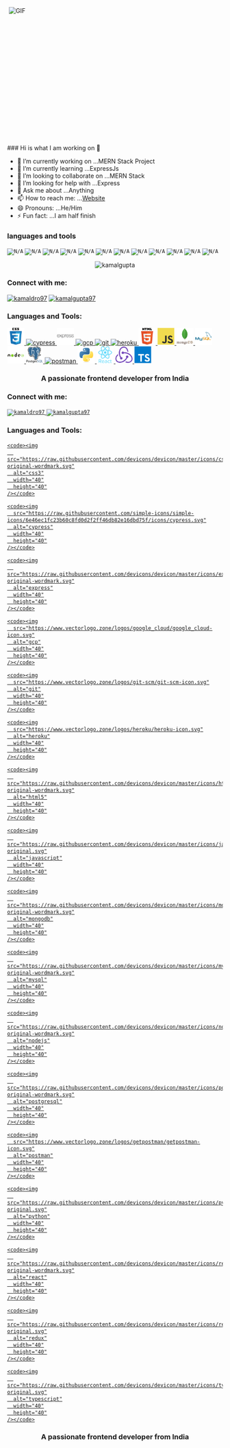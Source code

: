 


  <img align="right" alt="GIF" src="https://cdn.dribbble.com/users/1201592/screenshots/9078494/media/422a760a51cef7de2fa3db9daf697853.gif" width="500" height="320" />
### Hi is what I am working on 👋


- 🔭 I’m currently working on ...MERN Stack Project
- 🌱 I’m currently learning ...ExpressJs
- 👯 I’m looking to collaborate on ...MERN Stack
- 🤔 I’m looking for help with ...Express
- 💬 Ask me about ...Anything
- 📫 How to reach me: ...[Website](https://kamalgupta97.github.io/kamal_portfolio/)
- 😄 Pronouns: ...He/Him
- ⚡ Fun fact: ...I am half finish


### languages and tools 

<code><img src="https://img.icons8.com/color/48/000000/nodejs.png" alt="N/A"/></code>
<code><img src="https://img.icons8.com/color/48/000000/javascript--v1.png" alt="N/A"/></code>
<code><img src="https://img.icons8.com/color/48/000000/html-5.png" alt="N/A"/></code>
<code><img src="https://img.icons8.com/color/48/000000/css3.png" alt="N/A"/></code>
<code><img src="https://img.icons8.com/ios-filled/50/000000/stripe.png" alt="N/A"/></code>
<code><img src="https://img.icons8.com/color/48/000000/heroku.png" alt="N/A"/></code>
<code><img src="https://img.icons8.com/color/48/000000/redux.png" alt="N/A"/></code>
<code><img src="https://img.icons8.com/ios-filled/50/000000/mysql.png" alt="N/A"/></code>
<code><img src="https://img.icons8.com/color/50/000000/mongodb.png" alt="N/A"/></code>
<code><img src="https://img.icons8.com/color/48/000000/material-ui.png" alt="N/A"/></code>
<code><img src="https://img.icons8.com/color/48/000000/git.png" alt="N/A"/></code>
<code><img src="https://img.icons8.com/color/48/000000/python--v1.png" alt="N/A"/></code>



<p align="center"> <img src="https://github-readme-stats.vercel.app/api?username=kamalgupta97&show_icons=true&theme=gotham" alt="kamalgupta" />
  
  


<h3 align="left">Connect with me:</h3>
<p align="left">
<a href="https://twitter.com/kamaldro97" target="blank"><img align="center" src="https://raw.githubusercontent.com/rahuldkjain/github-profile-readme-generator/master/src/images/icons/Social/twitter.svg" alt="kamaldro97" height="30" width="40" /></a>
<a href="https://linkedin.com/in/kamalgupta97" target="blank"><img align="center" src="https://raw.githubusercontent.com/rahuldkjain/github-profile-readme-generator/master/src/images/icons/Social/linked-in-alt.svg" alt="kamalgupta97" height="30" width="40" /></a>
</p>

<h3 align="left">Languages and Tools:</h3>
<p align="left"> <a href="https://www.w3schools.com/css/" target="_blank"> <img src="https://raw.githubusercontent.com/devicons/devicon/master/icons/css3/css3-original-wordmark.svg" alt="css3" width="40" height="40"/> </a> <a href="https://www.cypress.io" target="_blank"> <img src="https://raw.githubusercontent.com/simple-icons/simple-icons/6e46ec1fc23b60c8fd0d2f2ff46db82e16dbd75f/icons/cypress.svg" alt="cypress" width="40" height="40"/> </a> <a href="https://expressjs.com" target="_blank"> <img src="https://raw.githubusercontent.com/devicons/devicon/master/icons/express/express-original-wordmark.svg" alt="express" width="40" height="40"/> </a> <a href="https://cloud.google.com" target="_blank"> <img src="https://www.vectorlogo.zone/logos/google_cloud/google_cloud-icon.svg" alt="gcp" width="40" height="40"/> </a> <a href="https://git-scm.com/" target="_blank"> <img src="https://www.vectorlogo.zone/logos/git-scm/git-scm-icon.svg" alt="git" width="40" height="40"/> </a> <a href="https://heroku.com" target="_blank"> <img src="https://www.vectorlogo.zone/logos/heroku/heroku-icon.svg" alt="heroku" width="40" height="40"/> </a> <a href="https://www.w3.org/html/" target="_blank"> <img src="https://raw.githubusercontent.com/devicons/devicon/master/icons/html5/html5-original-wordmark.svg" alt="html5" width="40" height="40"/> </a> <a href="https://developer.mozilla.org/en-US/docs/Web/JavaScript" target="_blank"> <img src="https://raw.githubusercontent.com/devicons/devicon/master/icons/javascript/javascript-original.svg" alt="javascript" width="40" height="40"/> </a> <a href="https://www.mongodb.com/" target="_blank"> <img src="https://raw.githubusercontent.com/devicons/devicon/master/icons/mongodb/mongodb-original-wordmark.svg" alt="mongodb" width="40" height="40"/> </a> <a href="https://www.mysql.com/" target="_blank"> <img src="https://raw.githubusercontent.com/devicons/devicon/master/icons/mysql/mysql-original-wordmark.svg" alt="mysql" width="40" height="40"/> </a> <a href="https://nodejs.org" target="_blank"> <img src="https://raw.githubusercontent.com/devicons/devicon/master/icons/nodejs/nodejs-original-wordmark.svg" alt="nodejs" width="40" height="40"/> </a> <a href="https://www.postgresql.org" target="_blank"> <img src="https://raw.githubusercontent.com/devicons/devicon/master/icons/postgresql/postgresql-original-wordmark.svg" alt="postgresql" width="40" height="40"/> </a> <a href="https://postman.com" target="_blank"> <img src="https://www.vectorlogo.zone/logos/getpostman/getpostman-icon.svg" alt="postman" width="40" height="40"/> </a> <a href="https://www.python.org" target="_blank"> <img src="https://raw.githubusercontent.com/devicons/devicon/master/icons/python/python-original.svg" alt="python" width="40" height="40"/> </a> <a href="https://reactjs.org/" target="_blank"> <img src="https://raw.githubusercontent.com/devicons/devicon/master/icons/react/react-original-wordmark.svg" alt="react" width="40" height="40"/> </a> <a href="https://redux.js.org" target="_blank"> <img src="https://raw.githubusercontent.com/devicons/devicon/master/icons/redux/redux-original.svg" alt="redux" width="40" height="40"/> </a> <a href="https://www.typescriptlang.org/" target="_blank"> <img src="https://raw.githubusercontent.com/devicons/devicon/master/icons/typescript/typescript-original.svg" alt="typescript" width="40" height="40"/> </a> </p>


<h3 align="center">A passionate frontend developer from India</h3>

<h3 align="left">Connect with me:</h3>
<p align="left">
  <a href="https://twitter.com/kamaldro97" target="blank">
    <code><img align="center" src="https://raw.githubusercontent.com/rahuldkjain/github-profile-readme-generator/master/src/images/icons/Social/twitter.svg" alt="kamaldro97" height="30" width="40"/></code>
  </a>
  <a href="https://linkedin.com/in/kamalgupta97" target="blank">
    <code><img
      align="center"
      src="https://raw.githubusercontent.com/rahuldkjain/github-profile-readme-generator/master/src/images/icons/Social/linked-in-alt.svg"
      alt="kamalgupta97"
      height="30"
      width="40"
    /></code>
  </a>
</p>

<h3 align="left">Languages and Tools:</h3>
<p align="left">
  
  <a href="https://www.w3schools.com/css/" target="_blank">
    
    <code><img
      src="https://raw.githubusercontent.com/devicons/devicon/master/icons/css3/css3-original-wordmark.svg"
      alt="css3"
      width="40"
      height="40"
    /></code>
  </a>
  <a href="https://www.cypress.io" target="_blank">
    
    <code><img
      src="https://raw.githubusercontent.com/simple-icons/simple-icons/6e46ec1fc23b60c8fd0d2f2ff46db82e16dbd75f/icons/cypress.svg"
      alt="cypress"
      width="40"
      height="40"
    /></code>
  </a>
  <a href="https://expressjs.com" target="_blank">
    
    <code><img
      src="https://raw.githubusercontent.com/devicons/devicon/master/icons/express/express-original-wordmark.svg"
      alt="express"
      width="40"
      height="40"
    /></code>
  </a>
  <a href="https://cloud.google.com" target="_blank">
    
    <code><img
      src="https://www.vectorlogo.zone/logos/google_cloud/google_cloud-icon.svg"
      alt="gcp"
      width="40"
      height="40"
    /></code>
  </a>
  <a href="https://git-scm.com/" target="_blank">
    
    <code><img
      src="https://www.vectorlogo.zone/logos/git-scm/git-scm-icon.svg"
      alt="git"
      width="40"
      height="40"
    /></code>
  </a>
  <a href="https://heroku.com" target="_blank">
    
    <code><img
      src="https://www.vectorlogo.zone/logos/heroku/heroku-icon.svg"
      alt="heroku"
      width="40"
      height="40"
    /></code>
  </a>
  <a href="https://www.w3.org/html/" target="_blank">
    
    <code><img
      src="https://raw.githubusercontent.com/devicons/devicon/master/icons/html5/html5-original-wordmark.svg"
      alt="html5"
      width="40"
      height="40"
    /></code>
  </a>
  <a
    href="https://developer.mozilla.org/en-US/docs/Web/JavaScript"
    target="_blank"
  >
    
    <code><img
      src="https://raw.githubusercontent.com/devicons/devicon/master/icons/javascript/javascript-original.svg"
      alt="javascript"
      width="40"
      height="40"
    /></code>
  </a>
  <a href="https://www.mongodb.com/" target="_blank">
    
    <code><img
      src="https://raw.githubusercontent.com/devicons/devicon/master/icons/mongodb/mongodb-original-wordmark.svg"
      alt="mongodb"
      width="40"
      height="40"
    /></code>
  </a>
  <a href="https://www.mysql.com/" target="_blank">
    
    <code><img
      src="https://raw.githubusercontent.com/devicons/devicon/master/icons/mysql/mysql-original-wordmark.svg"
      alt="mysql"
      width="40"
      height="40"
    /></code>
  </a>
  <a href="https://nodejs.org" target="_blank">
    
    <code><img
      src="https://raw.githubusercontent.com/devicons/devicon/master/icons/nodejs/nodejs-original-wordmark.svg"
      alt="nodejs"
      width="40"
      height="40"
    /></code>
  </a>
  <a href="https://www.postgresql.org" target="_blank">
    
    <code><img
      src="https://raw.githubusercontent.com/devicons/devicon/master/icons/postgresql/postgresql-original-wordmark.svg"
      alt="postgresql"
      width="40"
      height="40"
    /></code>
  </a>
  <a href="https://postman.com" target="_blank">
    
    <code><img
      src="https://www.vectorlogo.zone/logos/getpostman/getpostman-icon.svg"
      alt="postman"
      width="40"
      height="40"
    /></code>
  </a>
  <a href="https://www.python.org" target="_blank">
    
    <code><img
      src="https://raw.githubusercontent.com/devicons/devicon/master/icons/python/python-original.svg"
      alt="python"
      width="40"
      height="40"
    /></code>
  </a>
  <a href="https://reactjs.org/" target="_blank">
    
    <code><img
      src="https://raw.githubusercontent.com/devicons/devicon/master/icons/react/react-original-wordmark.svg"
      alt="react"
      width="40"
      height="40"
    /></code>
  </a>
  <a href="https://redux.js.org" target="_blank">
    
    <code><img
      src="https://raw.githubusercontent.com/devicons/devicon/master/icons/redux/redux-original.svg"
      alt="redux"
      width="40"
      height="40"
    /></code>
  </a>
  <a href="https://www.typescriptlang.org/" target="_blank">
    
    <code><img
      src="https://raw.githubusercontent.com/devicons/devicon/master/icons/typescript/typescript-original.svg"
      alt="typescript"
      width="40"
      height="40"
    /></code>
  </a>
</p>
<h3 align="center">A passionate frontend developer from India</h3>
